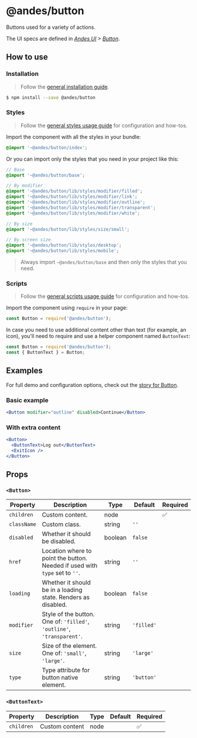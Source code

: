 # @andes/button

Buttons used for a variety of actions.

The UI specs are defined in _[Andes UI](http://andes.ml.com) > [Button](https://mercadolibre.github.io/frontend-andes/mercadolibre/components/button/index.html)_.

## How to use

### Installation

> Follow the [general installation guide](../../docs/installation.md).

```bash
$ npm install --save @andes/button
```

### Styles

> Follow the [general styles usage guide](../../docs/styles-usage.md) for configuration and how-tos.

Import the component with all the styles in your bundle:

```scss
@import '~@andes/button/index';
```

Or you can import only the styles that you need in your project like this:

```scss
// Base
@import '~@andes/button/base';

// By modifier
@import '~@andes/button/lib/styles/modifier/filled';
@import '~@andes/button/lib/styles/modifier/link';
@import '~@andes/button/lib/styles/modifier/outline';
@import '~@andes/button/lib/styles/modifier/transparent';
@import '~@andes/button/lib/styles/modifier/white';

// By size
@import '~@andes/button/lib/styles/size/small';

// By screen size
@import '~@andes/button/lib/styles/desktop';
@import '~@andes/button/lib/styles/mobile';
```
>  Always import `~@andes/button/base` and then only the styles that you need.

### Scripts

> Follow the [general scripts usage guide](../../docs/scripts-usage.md) for configuration and how-tos.

Import the component using `require` in your page:

```jsx
const Button = require('@andes/button');
```

In case you need to use additional content other than text (for example, an icon), you'll need to require and use a helper component named `ButtonText`:

```jsx
const Button = require('@andes/button');
const { ButtonText } = Button;
```

## Examples

For full demo and configuration options, check out the [story for Button](https://mercadolibre.github.io/frontend-andes_ui/?selectedKind=Button).

### Basic example

```jsx
<Button modifier="outline" disabled>Continue</Button>
```

### With extra content
```jsx
<Button>
  <ButtonText>Log out</ButtonText>
  <ExitIcon />
</Button>
```

## Props

### `<Button>`

| Property | Description | Type | Default | Required |
| -------- | ----------- | ---- | ------- | -------- |
| `children` | Custom content. | node |  | ✅ |
| `className` | Custom class. | string | `''` |  |
| `disabled` | Whether it should be disabled. | boolean | `false` |  |
| `href` | Location where to point the button. Needed if used with `type` set to `''`. | string | `''` |  |
| `loading` | Whether it should be in a loading state. Renders as disabled. | boolean | `false` |  |
| `modifier` | Style of the button. One of: `'filled'`, `'outline'`, `'transparent'`. | string | `'filled'` |  |
| `size` | Size of the element. One of: `'small'`, `'large'`. | string | `'large'` |  |
| `type` | Type attribute for button native element. | string | `'button'` |  |

### `<ButtonText>`

| Property | Description | Type | Default | Required |
| -------- | ----------- | ---- | ------- | -------- |
| `children` | Custom content | node |  | ✅ |
